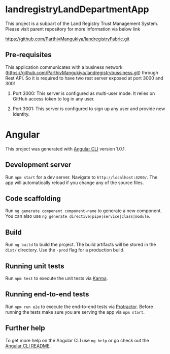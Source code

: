 # landregistryLandDepartmentApp

This project is a subpart of the Land Registry Trust Management System. Please visit parent repository for more information via below link

https://github.com/ParthivMangukiya/landregistryFabric.git

## Pre-requisites

This application communicates with a business network (https://github.com/ParthivMangukiya/landregistrybussiness.git) through Rest API. So it is required to have two rest server exposed at port 3000 and 3001

1. Port 3000: This server is configured as multi-user mode. It relies on GitHub access token to log in any user.
   
2. Port 3001: This server is configured to sign up any user and provide new identity.
 
# Angular

This project was generated with [Angular CLI](https://github.com/angular/angular-cli) version 1.0.1.

## Development server

Run `npm start` for a dev server. Navigate to `http://localhost:4200/`. The app will automatically reload if you change any of the source files.

## Code scaffolding

Run `ng generate component component-name` to generate a new component. You can also use `ng generate directive|pipe|service|class|module`.

## Build

Run `ng build` to build the project. The build artifacts will be stored in the `dist/` directory. Use the `-prod` flag for a production build.

## Running unit tests

Run `npm test` to execute the unit tests via [Karma](https://karma-runner.github.io).

## Running end-to-end tests

Run `npm run e2e` to execute the end-to-end tests via [Protractor](http://www.protractortest.org/).
Before running the tests make sure you are serving the app via `npm start`.

## Further help

To get more help on the Angular CLI use `ng help` or go check out the [Angular CLI README](https://github.com/angular/angular-cli/blob/master/README.md).
